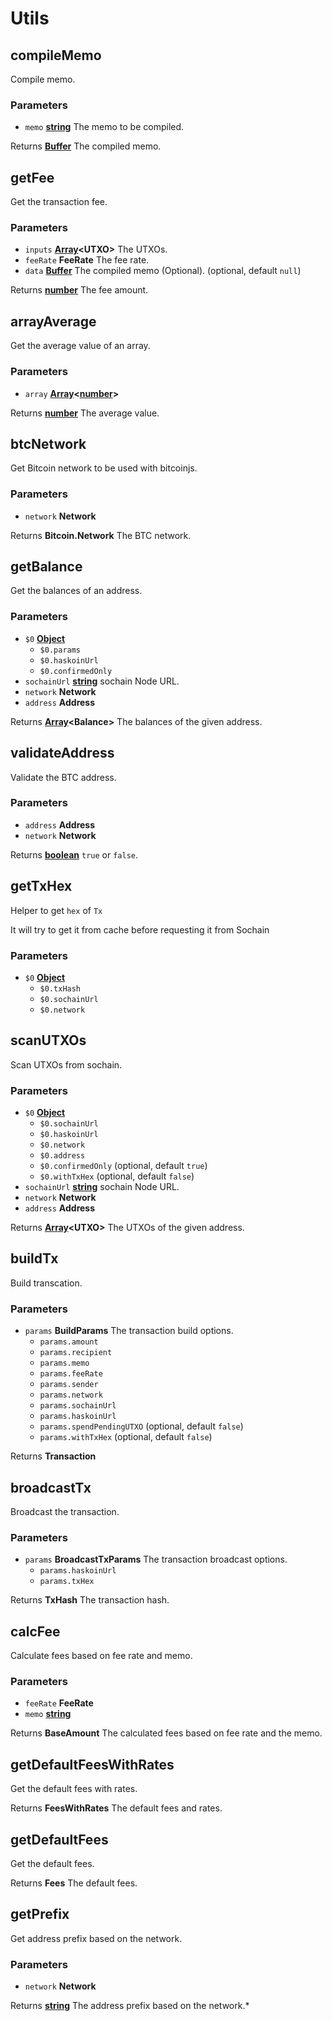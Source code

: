 # Utils

<!-- Generated by documentation.js. Update this documentation by updating the source code. -->

## compileMemo

Compile memo.

### Parameters

-   `memo` **[string][1]** The memo to be compiled.

Returns **[Buffer][2]** The compiled memo.

## getFee

Get the transaction fee.

### Parameters

-   `inputs` **[Array][3]&lt;UTXO>** The UTXOs.
-   `feeRate` **FeeRate** The fee rate.
-   `data` **[Buffer][2]** The compiled memo (Optional). (optional, default `null`)

Returns **[number][4]** The fee amount.

## arrayAverage

Get the average value of an array.

### Parameters

-   `array` **[Array][3]&lt;[number][4]>** 

Returns **[number][4]** The average value.

## btcNetwork

Get Bitcoin network to be used with bitcoinjs.

### Parameters

-   `network` **Network** 

Returns **Bitcoin.Network** The BTC network.

## getBalance

Get the balances of an address.

### Parameters

-   `$0` **[Object][5]** 
    -   `$0.params`  
    -   `$0.haskoinUrl`  
    -   `$0.confirmedOnly`  
-   `sochainUrl` **[string][1]** sochain Node URL.
-   `network` **Network** 
-   `address` **Address** 

Returns **[Array][3]&lt;Balance>** The balances of the given address.

## validateAddress

Validate the BTC address.

### Parameters

-   `address` **Address** 
-   `network` **Network** 

Returns **[boolean][6]** `true` or `false`.

## getTxHex

Helper to get `hex` of `Tx`

It will try to get it from cache before requesting it from Sochain

### Parameters

-   `$0` **[Object][5]** 
    -   `$0.txHash`  
    -   `$0.sochainUrl`  
    -   `$0.network`  

## scanUTXOs

Scan UTXOs from sochain.

### Parameters

-   `$0` **[Object][5]** 
    -   `$0.sochainUrl`  
    -   `$0.haskoinUrl`  
    -   `$0.network`  
    -   `$0.address`  
    -   `$0.confirmedOnly`   (optional, default `true`)
    -   `$0.withTxHex`   (optional, default `false`)
-   `sochainUrl` **[string][1]** sochain Node URL.
-   `network` **Network** 
-   `address` **Address** 

Returns **[Array][3]&lt;UTXO>** The UTXOs of the given address.

## buildTx

Build transcation.

### Parameters

-   `params` **BuildParams** The transaction build options.
    -   `params.amount`  
    -   `params.recipient`  
    -   `params.memo`  
    -   `params.feeRate`  
    -   `params.sender`  
    -   `params.network`  
    -   `params.sochainUrl`  
    -   `params.haskoinUrl`  
    -   `params.spendPendingUTXO`   (optional, default `false`)
    -   `params.withTxHex`   (optional, default `false`)

Returns **Transaction** 

## broadcastTx

Broadcast the transaction.

### Parameters

-   `params` **BroadcastTxParams** The transaction broadcast options.
    -   `params.haskoinUrl`  
    -   `params.txHex`  

Returns **TxHash** The transaction hash.

## calcFee

Calculate fees based on fee rate and memo.

### Parameters

-   `feeRate` **FeeRate** 
-   `memo` **[string][1]** 

Returns **BaseAmount** The calculated fees based on fee rate and the memo.

## getDefaultFeesWithRates

Get the default fees with rates.

Returns **FeesWithRates** The default fees and rates.

## getDefaultFees

Get the default fees.

Returns **Fees** The default fees.

## getPrefix

Get address prefix based on the network.

### Parameters

-   `network` **Network** 

Returns **[string][1]** The address prefix based on the network.\*

[1]: https://developer.mozilla.org/docs/Web/JavaScript/Reference/Global_Objects/String

[2]: https://nodejs.org/api/buffer.html

[3]: https://developer.mozilla.org/docs/Web/JavaScript/Reference/Global_Objects/Array

[4]: https://developer.mozilla.org/docs/Web/JavaScript/Reference/Global_Objects/Number

[5]: https://developer.mozilla.org/docs/Web/JavaScript/Reference/Global_Objects/Object

[6]: https://developer.mozilla.org/docs/Web/JavaScript/Reference/Global_Objects/Boolean
